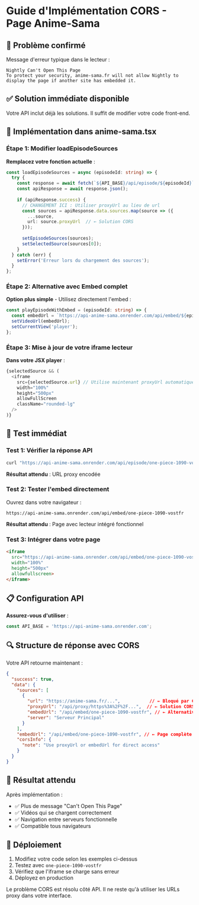 # Guide d'Implémentation CORS - Page Anime-Sama

## 🚨 Problème confirmé

Message d'erreur typique dans le lecteur :
```
Nightly Can't Open This Page
To protect your security, anime-sama.fr will not allow Nightly to display the page if another site has embedded it.
```

## ✅ Solution immédiate disponible

Votre API inclut déjà les solutions. Il suffit de modifier votre code front-end.

## 🔧 Implémentation dans anime-sama.tsx

### Étape 1: Modifier loadEpisodeSources

**Remplacez votre fonction actuelle** :
```typescript
const loadEpisodeSources = async (episodeId: string) => {
  try {
    const response = await fetch(`${API_BASE}/api/episode/${episodeId}`);
    const apiResponse = await response.json();
    
    if (apiResponse.success) {
      // CHANGEMENT ICI : Utiliser proxyUrl au lieu de url
      const sources = apiResponse.data.sources.map(source => ({
        ...source,
        url: source.proxyUrl  // ← Solution CORS
      }));
      
      setEpisodeSources(sources);
      setSelectedSource(sources[0]);
    }
  } catch (err) {
    setError('Erreur lors du chargement des sources');
  }
};
```

### Étape 2: Alternative avec Embed complet

**Option plus simple** - Utilisez directement l'embed :
```typescript
const playEpisodeWithEmbed = (episodeId: string) => {
  const embedUrl = `https://api-anime-sama.onrender.com/api/embed/${episodeId}`;
  setVideoUrl(embedUrl);
  setCurrentView('player');
};
```

### Étape 3: Mise à jour de votre iframe lecteur

**Dans votre JSX player** :
```typescript
{selectedSource && (
  <iframe
    src={selectedSource.url} // Utilise maintenant proxyUrl automatiquement
    width="100%"
    height="500px"
    allowFullScreen
    className="rounded-lg"
  />
)}
```

## 🧪 Test immédiat

### Test 1: Vérifier la réponse API
```bash
curl "https://api-anime-sama.onrender.com/api/episode/one-piece-1090-vostfr" | jq '.data.sources[0].proxyUrl'
```
**Résultat attendu** : URL proxy encodée

### Test 2: Tester l'embed directement
Ouvrez dans votre navigateur :
```
https://api-anime-sama.onrender.com/api/embed/one-piece-1090-vostfr
```
**Résultat attendu** : Page avec lecteur intégré fonctionnel

### Test 3: Intégrer dans votre page
```html
<iframe 
  src="https://api-anime-sama.onrender.com/api/embed/one-piece-1090-vostfr"
  width="100%" 
  height="500px"
  allowfullscreen>
</iframe>
```

## 📋 Configuration API

**Assurez-vous d'utiliser** :
```typescript
const API_BASE = 'https://api-anime-sama.onrender.com';
```

## 🔍 Structure de réponse avec CORS

Votre API retourne maintenant :
```json
{
  "success": true,
  "data": {
    "sources": [
      {
        "url": "https://anime-sama.fr/...",           // ← Bloqué par CORS
        "proxyUrl": "/api/proxy/https%3A%2F%2F...",  // ← Solution CORS
        "embedUrl": "/api/embed/one-piece-1090-vostfr", // ← Alternative
        "server": "Serveur Principal"
      }
    ],
    "embedUrl": "/api/embed/one-piece-1090-vostfr", // ← Page complète
    "corsInfo": {
      "note": "Use proxyUrl or embedUrl for direct access"
    }
  }
}
```

## 🎯 Résultat attendu

Après implémentation :
- ✅ Plus de message "Can't Open This Page"
- ✅ Vidéos qui se chargent correctement
- ✅ Navigation entre serveurs fonctionnelle
- ✅ Compatible tous navigateurs

## 🚀 Déploiement

1. Modifiez votre code selon les exemples ci-dessus
2. Testez avec `one-piece-1090-vostfr` 
3. Vérifiez que l'iframe se charge sans erreur
4. Déployez en production

Le problème CORS est résolu côté API. Il ne reste qu'à utiliser les URLs proxy dans votre interface.